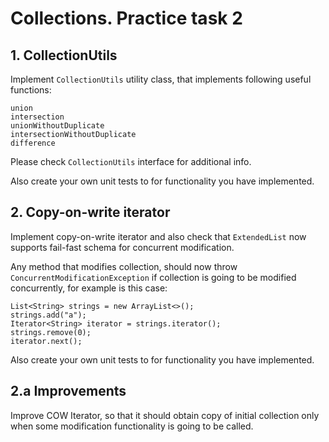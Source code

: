 Collections. Practice task 2
===============
1\. CollectionUtils
---------------
Implement `CollectionUtils` utility class, that implements following useful functions:

```
union
intersection
unionWithoutDuplicate
intersectionWithoutDuplicate
difference
```

Please check `CollectionUtils` interface for additional info.

Also create your own unit tests to for functionality you have implemented.

2\. Copy-on-write iterator
--------------
Implement copy-on-write iterator and also check that `ExtendedList` now supports 
fail-fast schema for concurrent modification.

Any method that modifies collection, should now throw `ConcurrentModificationException` if collection is going
 to be modified concurrently, for example is this case:
```
List<String> strings = new ArrayList<>();
strings.add("a");
Iterator<String> iterator = strings.iterator();
strings.remove(0);
iterator.next();
```
Also create your own unit tests to for functionality you have implemented.
 
 2\.a Improvements
--------------
 Improve COW Iterator, so that it should obtain copy of initial collection only when some modification
 functionality is going to be called.
